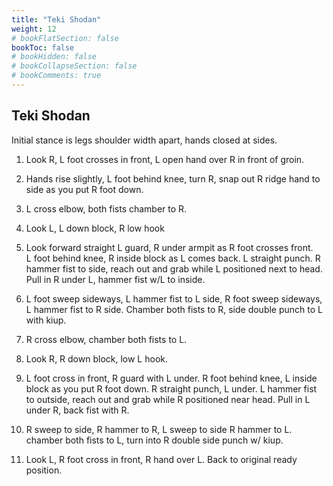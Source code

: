 ```yaml
---
title: "Teki Shodan"
weight: 12
# bookFlatSection: false
bookToc: false
# bookHidden: false
# bookCollapseSection: false
# bookComments: true
---
```

## Teki Shodan
Initial stance is legs shoulder width apart, hands closed at sides. 

1.  Look R, L foot crosses in front, L open hand over R in front of groin.  

2.  Hands rise slightly, L foot behind knee, turn R, snap out R ridge hand 
    to side as you put R foot down.

3.  L cross elbow, both fists chamber to R.

4.  Look L, L down block, R low hook

5.  Look forward straight L guard, R under armpit as R foot crosses front.  
    L foot behind knee, R inside block as L 
    comes back. L straight punch. R hammer fist to side, reach out and grab while L positioned
    next to head.  Pull in R under L, hammer fist w/L to inside.

6.  L foot sweep sideways, L hammer fist to L side, R foot sweep 
    sideways, L hammer fist to R side. Chamber both fists to R, side 
    double punch to L with kiup.  

7.  R cross elbow, chamber both fists to L.

8.  Look R, R down block, low L hook.

9.  L foot cross in front, R guard with L under.  R foot behind knee, 
    L inside block as you put R foot down.  R straight punch, L under.
    L hammer fist to outside, reach out and grab while R positioned near head.  Pull in L under R, 
    back fist with R.

10.  R sweep to side, R hammer to R, L sweep to side R hammer to L. 
     chamber both fists to L, turn into R double side punch w/ kiup.

11.  Look L, R foot cross in front, R hand over L. Back to 
     original ready position.  
